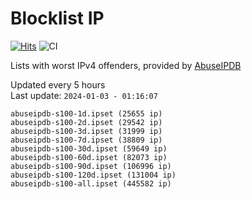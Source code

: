 # Blocklist IP

[![Hits](https://hits.seeyoufarm.com/api/count/incr/badge.svg?url=https%3A%2F%2Fgithub.com%2Fborestad%2Fblocklist-ip%2F&count_bg=%2379C83D&title_bg=%23555555&icon=&icon_color=%23E7E7E7&title=hits&edge_flat=false)](https://hits.seeyoufarm.com)  ![CI](https://img.shields.io/github/workflow/status/borestad/blocklist-ip/CI?style=flat-square)

Lists with worst IPv4 offenders, provided by [AbuseIPDB](https://www.abuseipdb.com/)

<!-- FOOTER-PLACEHOLDER -->
Updated every 5 hours<br>
Last update: `2024-01-03 - 01:16:07`
```
abuseipdb-s100-1d.ipset (25655 ip)
abuseipdb-s100-2d.ipset (29542 ip)
abuseipdb-s100-3d.ipset (31999 ip)
abuseipdb-s100-7d.ipset (38809 ip)
abuseipdb-s100-30d.ipset (59649 ip)
abuseipdb-s100-60d.ipset (82073 ip)
abuseipdb-s100-90d.ipset (106996 ip)
abuseipdb-s100-120d.ipset (131004 ip)
abuseipdb-s100-all.ipset (445582 ip)
```

